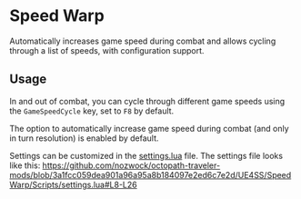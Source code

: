 # Speed Warp
Automatically increases game speed during combat and allows cycling through a list of speeds, with configuration support.

## Usage
In and out of combat, you can cycle through different game speeds using the `GameSpeedCycle` key, set to `F8` by default.

The option to automatically increase game speed during combat (and only in turn resolution) is enabled by default.

Settings can be customized in the [settings.lua](SpeedWarp/Scripts/settings.lua) file. The settings file looks like this:
https://github.com/nozwock/octopath-traveler-mods/blob/3a1fcc059dea901a96a95a8b184097e2ed6c7e2d/UE4SS/SpeedWarp/Scripts/settings.lua#L8-L26
